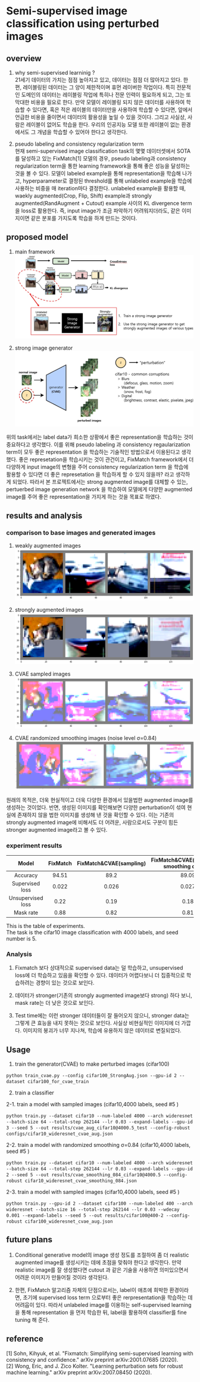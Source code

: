 # Semi-supervised image classification using perturbed images 

## overview 
1) why semi-supervised learninig ? <br>
    21세기 데이터의 가치는 점점 높아지고 있고, 데이터는 점점 더 많아지고 있다. 한편, 레이블링된 데이터는 그 양이 제한적이며 휴먼 레이버한 작업이다. 특히 전문적인 도메인의 데이터는 레이블링 작업에 특히나 전문 인력이 필요하게 되고, 그는 또 막대한 비용을 필요로 한다. 만약 모델이 레이블링 되지 않은 데이터를 사용하여 학습할 수 있다면, 혹은 적은 레이블의 데이터만을 사용하여 학습할 수 있다면, 앞에서 언급한 비용을 줄이면서 데이터의 활용성을 높일 수 있을 것이다. 그리고 사실상, 사람은 레이블이 없어도 학습을 한다. 우리의 인공지능 모델 또한 레이블이 없는 환경에서도 그 개념을 학습할 수 있어야 한다고 생각한다. 

2) pseudo labeling and consistency regularization term <br>
    현재 semi-supervised image classification task의 몇몇 데이터셋에서 SOTA를 달성하고 있는 FixMatch[1] 모델의 경우, pseudo labeling과 consistency regularization term을 통한 learning framework을 통해 좋은 성능을 달성하는 것을 볼 수 있다. 모델이 labeled example을 통해 representation을 학습해 나가고, hyperparameter로 결정된 threshold를 통해 unlabeled example을 학습에 사용하는 비중을 매 iteration마다 결정한다. unlabeled example을 활용할 때, waekly augmented(Crop, Flip, Shift) example과 strongly augmented(RandAugment + Cutout) example 사이의 KL divergence term을 loss로 활용한다. 즉, input image가 조금 파악하기 어려워지더라도, 같은 이미지이면 같은 분포를 가지도록 학습을 하게 만드는 것이다. 

## proposed model 

1) main framework 
![Architecture](./images/model_arch.jpg)

2) strong image generator 
![generator](./images/generator.jpg)

위의 task에서는 label data가 희소한 상황에서 좋은 representation을 학습하는 것이 중요하다고 생각했다. 이를 위해 pseudo labeling 과 consistency regaularization term이 모두 좋은 representation 을 학습하는 기술적인 방법으로서 이용된다고 생각했다. 좋은 represetation을 학습시키는 것이 관건이고, FixMatch framework에서 더 다양하게 input image의 변형을 주어 consistency regularization term 을 학습에 활용할 수 있다면 더 좋은 represetation 을 학습하게 할 수 있지 않을까? 라고 생각하게 되었다. 따라서 본 프로젝트에서는 strong augmented image를 대체할 수 있는, pertuerbed image generation network 을 학습하여 모델에게 다양한 augmented image를 주어 좋은 representation을 가지게 하는 것을 목표로 하였다. 

## results and analysis 

### comparison to base images and generated images  
1) weakly augmented images
![waekly augmented image](./images/weak_img.png)

2) strongly augmented images
![strongly augmented image](./images/strong_img.png)

3) CVAE sampled images
![CVAE sampled images](./images/cvae_sampled_img.png)

4) CVAE randomized smoothing images (noise level σ=0.84)
![CVAE randomized smoothing images](./images/cvae_randsmooth.png)

원래의 목적은, 더욱 현실적이고 더욱 다양한 환경에서 있을법한 augmented image를 생성하는 것이었다. 반면, 생성된 이미지를 확인해보면 다양한 perturbation이 섞여 현실에 존재하지 않을 법한 이미지를 생성해 낸 것을 확인할 수 있다. 
이는 기존의 strongly augmented image에 비해서도 더 어려운, 사람으로서도 구분이 힘든 stronger augmented image라고 볼 수 있다. 

### experiment results 

| Model | FixMatch | FixMatch&CVAE(sampling) | FixMatch&CVAE(randomized smoothing σ=0.84) | FixMatch&CVAE(randomized smoothing σ=1.12)|
|:---:|:---:|:---:|:---:|:---:|
| Accuracy | 94.51 | 89.2 | 89.09 | 89.32 |
| Supervised loss | 0.022 | 0.026 | 0.027 | 0.027 |
| Unsupervised loss | 0.22 | 0.19 | 0.18 | 0.19 |
| Mask rate | 0.88 | 0.82 | 0.81 | 0.82 |

This is the table of experiments. <br>
The task is the cifar10 image classification with 4000 labels, and seed number is 5.

### Analysis
1) Fixmatch 보다 상대적으로 supervised data는 덜 학습하고, unsupervised loss에 더 학습하고 있음을 확인할 수 있다. 
        데이터가 어렵다보니 더 집중적으로 학습하려는 경향이 있는 것으로 보인다.

2) 데이터가 stronger(기존의 strongly augmented image보다 strong) 하다 보니, mask rate는 더 낮은 것으로 보인다.

3) Test time에는 이런 stronger 데이터들이 잘 들어오지 않으니, stronger data는 그렇게 큰 효능을 내지 못하는 것으로 보인다. 사실상 비현실적인 이미지에 더 가깝다. 이미지의 붕괴가 너무 지나쳐, 학습에 유용하지 않은 데이터로 변질되었다.

## Usage 

1) train the generator(CVAE) to make perturbed images (cifar100) 
```
python train_cvae.py --config cifar100_StrongAug.json --gpu-id 2 --dataset cifar100_for_cvae_train
```
2) train a classifier<br>

2-1. train a model with sampled images (cifar10,4000 labels, seed #5 )

```
python train.py --dataset cifar10 --num-labeled 4000 --arch wideresnet --batch-size 64 --total-step 262144 --lr 0.03 --expand-labels --gpu-id 3 --seed 5 --out results/cvae_aug_cifar10@4000.5_test --config-robust configs/cifar10_wideresnet_cvae_aug.json 
```
2-2. train a model with randomized smoothing σ=0.84 (cifar10,4000 labels, seed #5 ) 
``` 
python train.py --dataset cifar10 --num-labeled 4000 --arch wideresnet --batch-size 64 --total-step 262144 --lr 0.03 --expand-labels --gpu-id 2 --seed 5 --out results/cvae_smoothing_084_cifar10@4000.5 --config-robust cifar10_wideresnet_cvae_smoothing_084.json 
```
2-3. train a model with sampled images (cifar10,4000 labels, seed #5 ) 
``` 
python train.py --gpu-id 2 --dataset cifar100 --num-labeled 400 --arch wideresnet --batch-size 16 --total-step 262144 --lr 0.03 --wdecay 0.001 --expand-labels --seed 5 --out results/cifar100@400-2 --config-robust cifar100_wideresnet_cvae_aug.json 
```

## future plans 
1) Conditional generative model의 image 생성 정도를 조절하여 좀 더 realistic augmented image를 생성시키는 데에 초점을 맞춰야 한다고 생각한다. 만약 realistic image를 잘 생성했다면 cutout 과 같은 기술을 사용하면 의미있으면서 어려운 이미지가 만들어질 것이라 생각된다.

2) 한편, FixMatch 알고리즘 자체의 단점으로서는, label이 애초에 희박한 환경이라면, 초기에 supervised loss term 으로부터 좋은 rerpresentation을 학습하는 데 어려웁이 있다. 따라서 unlabeled image를 이용하는 self-supervised learning을 통해 representation 을 먼저 학습한 뒤, label을 활용하여 classifier를 fine tuning 해 준다.   

## reference 
[1] Sohn, Kihyuk, et al. "Fixmatch: Simplifying semi-supervised learning with consistency and confidence." arXiv preprint arXiv:2001.07685 (2020).<br>
[2] Wong, Eric, and J. Zico Kolter. "Learning perturbation sets for robust machine learning." arXiv preprint arXiv:2007.08450 (2020).


